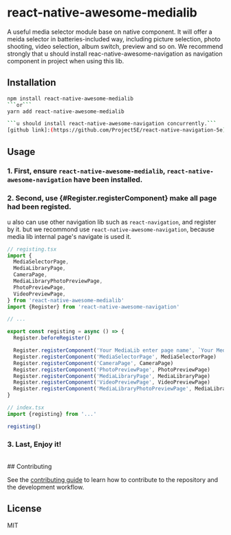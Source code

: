 # react-native-awesome-medialib

A useful media selector module base on native component. It will offer a meida selector in batteries-included way, including picture selection, photo shooting, video selection, album switch, preview and so on. We recommend strongly that u should install reac-native-awesome-navigation as navigation component in project when using this lib.

## Installation

```sh
npm install react-native-awesome-medialib
```or```
yarn add react-native-awesome-medialib

```u should install react-native-awesome-navigation concurrently.```
[github link]:(https://github.com/Project5E/react-native-navigation-5e) 
```

## Usage
### 1. First, ensure `react-native-awesome-medialib`, `react-native-awesome-navigation` have been installed.
### 2. Second, use {#Register.registerComponent} make all page had been registed. 
  u also can use other navigation lib such as `react-navigation`, and register by it. but we recommond use `react-native-awesome-navigation`, because media lib internal page's navigate is used it.

```typescript
// registing.tsx
import {
  MediaSelectorPage,
  MediaLibraryPage,
  CameraPage,
  MediaLibraryPhotoPreviewPage,
  PhotoPreviewPage,
  VideoPreviewPage,
} from 'react-native-awesome-medialib'
import {Register} from 'react-native-awesome-navigation'

// ...

export const registing = async () => {
  Register.beforeRegister()

  Register.registerComponent('Your MediaLib enter page name', `Your MediaLib enter page`)
  Register.registerComponent('MediaSelectorPage', MediaSelectorPage)
  Register.registerComponent('CameraPage', CameraPage)
  Register.registerComponent('PhotoPreviewPage', PhotoPreviewPage)
  Register.registerComponent('MediaLibraryPage', MediaLibraryPage)
  Register.registerComponent('VideoPreviewPage', VideoPreviewPage)
  Register.registerComponent('MediaLibraryPhotoPreviewPage', MediaLibraryPhotoPreviewPage)
}

// index.tsx
import {registing} from '...'

registing()
```
### 3. Last, Enjoy it!
<br/>
## Contributing

See the [contributing guide](CONTRIBUTING.md) to learn how to contribute to the repository and the development workflow.

## License

MIT
